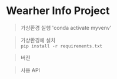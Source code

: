 # Wearher Info Project

>가상환경 실행
'conda activate myvenv'

>가상환경에 설치  
`pip install -r requirements.txt `

> 버전

> 사용 API
